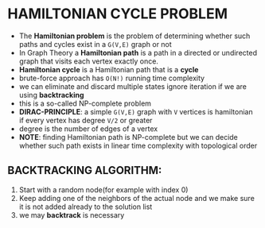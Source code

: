 # HAMILTONIAN CYCLE PROBLEM
- The **Hamiltonian problem** is the problem of determining whether such paths and cycles exist in a `G(V,E)` graph or not 
- In Graph Theory a **Hamiltonian path** is a path in a directed or undirected graph that visits each vertex exactly once.
- **Hamiltonian cycle** is a Hamiltonian path that is a **cycle**
- brute-force approach has `O(N!)` running time complexity
- we can eliminate and discard multiple states ignore iteration if we are using **backtracking**
- this is a so-called NP-complete problem
- **DIRAC-PRINCIPLE**: a simple `G(V,E)` graph with `V` vertices is hamiltonian if every vertex has degree `V/2` or greater
- degree is the number of edges of a vertex
- **NOTE**: finding Hamiltonian path is NP-complete but we can decide whether such path exists in linear time complexity with topological order

## BACKTRACKING ALGORITHM:

1. Start with a random node(for example with index 0)
2. Keep adding one of the neighbors of the actual node and we make sure it is not added already to the solution list
3. we may **backtrack** is necessary